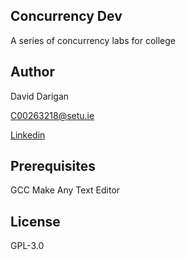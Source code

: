 ## Concurrency Dev

A series of concurrency labs for college

## Author

David Darigan

C00263218@setu.ie

[Linkedin](https://www.linkedin.com/in/daviddarigan/)

## Prerequisites

GCC
Make
Any Text Editor

## License

GPL-3.0

